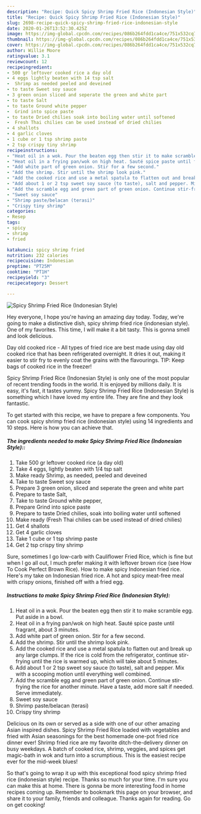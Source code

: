 ```yaml
---
description: "Recipe: Quick Spicy Shrimp Fried Rice (Indonesian Style)"
title: "Recipe: Quick Spicy Shrimp Fried Rice (Indonesian Style)"
slug: 2698-recipe-quick-spicy-shrimp-fried-rice-indonesian-style
date: 2020-01-26T13:52:30.425Z
image: https://img-global.cpcdn.com/recipes/086b264fdd1ca4ce/751x532cq70/spicy-shrimp-fried-rice-indonesian-style-recipe-main-photo.jpg
thumbnail: https://img-global.cpcdn.com/recipes/086b264fdd1ca4ce/751x532cq70/spicy-shrimp-fried-rice-indonesian-style-recipe-main-photo.jpg
cover: https://img-global.cpcdn.com/recipes/086b264fdd1ca4ce/751x532cq70/spicy-shrimp-fried-rice-indonesian-style-recipe-main-photo.jpg
author: Willie Moore
ratingvalue: 3.1
reviewcount: 12
recipeingredient:
- 500 gr leftover cooked rice a day old
- 4 eggs lightly beaten with 14 tsp salt
-  Shrimp as needed peeled and deveined
- to taste Sweet soy sauce
- 3 green onion sliced and seperate the green and white part
- to taste Salt
- to taste Ground white pepper
-  Grind into spice paste
- to taste Dried chilies soak into boiling water until softened
-  Fresh Thai chilies can be used instead of dried chilies
- 4 shallots
- 4 garlic cloves
- 1 cube or 1 tsp shrimp paste
- 2 tsp crispy tiny shrimp
recipeinstructions:
- "Heat oil in a wok. Pour the beaten egg then stir it to make scramble egg. Put aside in a bowl."
- "Heat oil in a frying pan/wok on high heat. Sauté spice paste until fragrant, about 3 minutes."
- "Add white part of green onion. Stir for a few second."
- "Add the shrimp. Stir until the shrimp look pink."
- "Add the cooked rice and use a metal spatula to flatten out and break up any large clumps. If the rice is cold from the refrigerator, continue stir-frying until the rice is warmed up, which will take about 5 minutes."
- "Add about 1 or 2 tsp sweet soy sauce (to taste), salt and pepper. Mix with a scooping motion until everything well combined."
- "Add the scramble egg and green part of green onion. Continue stir-frying the rice for another minute. Have a taste, add more salt if needed. Serve immediately."
- "Sweet soy sauce"
- "Shrimp paste/belacan (terasi)"
- "Crispy tiny shrimp"
categories:
- Resep
tags:
- spicy
- shrimp
- fried

katakunci: spicy shrimp fried
nutrition: 232 calories
recipecuisine: Indonesian
preptime: "PT25M"
cooktime: "PT1H"
recipeyield: "3"
recipecategory: Dessert

---
```



![Spicy Shrimp Fried Rice (Indonesian Style)](https://img-global.cpcdn.com/recipes/086b264fdd1ca4ce/751x532cq70/spicy-shrimp-fried-rice-indonesian-style-recipe-main-photo.jpg)

Hey everyone, I hope you're having an amazing day today. Today, we're going to make a distinctive dish, spicy shrimp fried rice (indonesian style). One of my favorites. This time, I will make it a bit tasty. This is gonna smell and look delicious.

Day old cooked rice - All types of fried rice are best made using day old cooked rice that has been refrigerated overnight. It dries it out, making it easier to stir fry to evenly coat the grains with the flavourings. TIP: Keep bags of cooked rice in the freezer!

Spicy Shrimp Fried Rice (Indonesian Style) is only one of the most popular of recent trending foods in the world. It is enjoyed by millions daily. It is easy, it's fast, it tastes yummy. Spicy Shrimp Fried Rice (Indonesian Style) is something which I have loved my entire life. They are fine and they look fantastic.


To get started with this recipe, we have to prepare a few components. You can cook spicy shrimp fried rice (indonesian style) using 14 ingredients and 10 steps. Here is how you can achieve that.

##### The ingredients needed to make Spicy Shrimp Fried Rice (Indonesian Style)::

1. Take 500 gr leftover cooked rice (a day old)
1. Take 4 eggs, lightly beaten with 1/4 tsp salt
1. Make ready  Shrimp, as needed, peeled and deveined
1. Take to taste Sweet soy sauce
1. Prepare 3 green onion, sliced and seperate the green and white part
1. Prepare to taste Salt,
1. Take to taste Ground white pepper,
1. Prepare  Grind into spice paste
1. Prepare to taste Dried chilies, soak into boiling water until softened
1. Make ready  (Fresh Thai chilies can be used instead of dried chilies)
1. Get 4 shallots
1. Get 4 garlic cloves
1. Take 1 cube or 1 tsp shrimp paste
1. Get 2 tsp crispy tiny shrimp


Sure, sometimes I go low-carb with Cauliflower Fried Rice, which is fine but when I go all out, I much prefer making it with leftover brown rice (see How To Cook Perfect Brown Rice). How to make spicy Indonesian fried rice. Here&#39;s my take on Indonesian fried rice. A hot and spicy meat-free meal with crispy onions, finished off with a fried egg. 

##### Instructions to make Spicy Shrimp Fried Rice (Indonesian Style):

1. Heat oil in a wok. Pour the beaten egg then stir it to make scramble egg. Put aside in a bowl.
1. Heat oil in a frying pan/wok on high heat. Sauté spice paste until fragrant, about 3 minutes.
1. Add white part of green onion. Stir for a few second.
1. Add the shrimp. Stir until the shrimp look pink.
1. Add the cooked rice and use a metal spatula to flatten out and break up any large clumps. If the rice is cold from the refrigerator, continue stir-frying until the rice is warmed up, which will take about 5 minutes.
1. Add about 1 or 2 tsp sweet soy sauce (to taste), salt and pepper. Mix with a scooping motion until everything well combined.
1. Add the scramble egg and green part of green onion. Continue stir-frying the rice for another minute. Have a taste, add more salt if needed. Serve immediately.
1. Sweet soy sauce
1. Shrimp paste/belacan (terasi)
1. Crispy tiny shrimp


Delicious on its own or served as a side with one of our other amazing Asian inspired dishes. Spicy Shrimp Fried Rice loaded with vegetables and fried with Asian seasonings for the best homemade one-pot fried rice dinner ever! Shrimp fried rice are my favorite ditch-the-delivery dinner on busy weekdays. A batch of cooked rice, shrimp, veggies, and spices get magic-bath in wok and turn into a scrumptious. This is the easiest recipe ever for the mid-week blues! 

So that's going to wrap it up with this exceptional food spicy shrimp fried rice (indonesian style) recipe. Thanks so much for your time. I'm sure you can make this at home. There is gonna be more interesting food in home recipes coming up. Remember to bookmark this page on your browser, and share it to your family, friends and colleague. Thanks again for reading. Go on get cooking!

